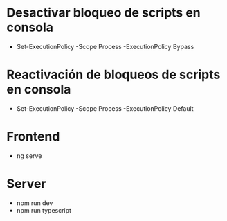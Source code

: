 # Desactivar bloqueo de scripts en consola 
- Set-ExecutionPolicy -Scope Process -ExecutionPolicy Bypass

# Reactivación de bloqueos de scripts en consola 
- Set-ExecutionPolicy -Scope Process -ExecutionPolicy Default

# Frontend

- ng serve

# Server 
- npm run dev
- npm run typescript
